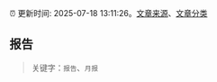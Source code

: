 :alarm_clock: 更新时间: 2025-07-18 13:11:26。[文章来源](/README.md)、[文章分类](/TAGS.md)

## 报告


> 关键字：`报告`、`月报`



